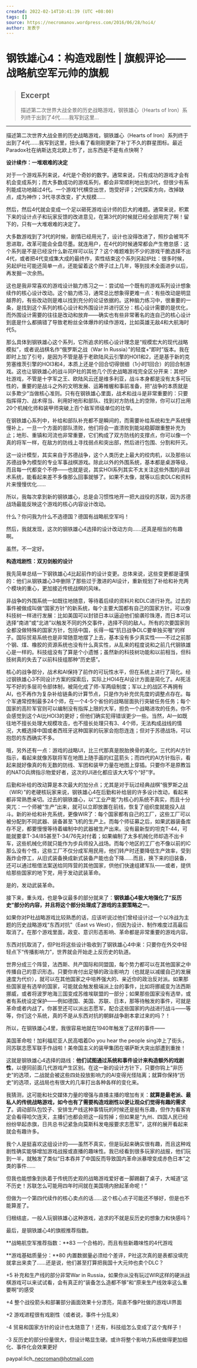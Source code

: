 ```yaml
---
created: 2022-02-14T10:41:39 (UTC +08:00)
tags: []
source: https://necromanov.wordpress.com/2016/06/28/hoi4/
author: 发表于
---
```


# 钢铁雄心4：构造戏剧性 | 旗舰评论——战略航空军元帅的旗舰

> ## Excerpt
> 描述第二次世界大战全景的历史战略游戏，钢铁雄心（Hearts of Iron）系列终于出到了4代……我写到这里…

---
描述第二次世界大战全景的历史战略游戏，钢铁雄心（Hearts of Iron）系列终于出到了4代……我写到这里，扭头看了看刚刚更新了补丁不久的群星图标。最近Paradox社在纳斯达克北欧上市了，出东西是不是有点快啊？

**设计续作：一堆艰难的决定**

对于一个游戏系列来说，4代是个奇妙的数字。通常来说，只有成功的游戏才会有机会变成系列；而大多数成功的游戏系列，都会非常顺利地出到3代，但很少有系列能成功地越过4代。一个游戏1代横空出世，饱受好评；2代探索方向，改掉缺点，成为神作；3代寻求改变，扩大规模……

然后，然后4代就会变成一个足以砸死游戏设计师的巨大的难题。通常来说，积累下来的设计点子和玩家反馈的改进意见，在第3代的时候就已经全部用完了啊！留下的，只有一大堆艰难的决定了。

大多数游戏到了3代的时候，剧情已经用光了，设计也没得改进了，照抄会被骂不思进取，改革可能会全盘尽墨。就连用户，在4代的时候通常都会产生倦怠感：这个系列是不是已经没什么新花样可以玩了？这个难题难到不少的游戏干脆选择不出4代，或者把4代变成集大成的最终作，索性结束这个系列另起炉灶：很多时候，另起炉灶可能还简单一点，还能留着这个牌子过上几年，等到技术全面进步以后，再发掘一次余热。

这也是我非常喜欢的游戏设计脑力练习之一：尝试给一个既有的游戏系列设计想象续作的核心设计改动。这个脑力练习，通常总比想象得更难一点：有些改动是明显越界的，有些改动则是难以找到充分的论证依据的。这种脑力练习中，很重要的一条，是找到这个系列的核心设计和外围设计并进行区分：核心设计需要的是优化，而外围设计需要的往往是改动和放弃——确实也有些非常著名的连自己的核心设计到底是什么都搞错了导致老粉丝全体爆炸的续作游戏，比如英雄无敌4和大航海时代5。

那么具体到钢铁雄心这个系列，它所追求的核心设计理念是“规模宏大的现代战略模拟”，或者说战棋名作“俄罗斯之战（War In Russia）”的轻度+“即时”版本。我在即时上加了引号，是因为不管是基于老欧陆风云引擎的HOI1和2，还是基于新的克劳塞维茨引擎的HOI3和4，本质上还是个回合切得很细（1小时1回合）的回合制游戏。这也让钢铁雄心的战斗同P社的其他几个历史战略游戏完全区分开来：其他P社游戏，不管是十字军之王、欧陆风云还是维多利亚，战斗本身都是没有太多可玩性的，重要的是战斗之外的文明发展、运筹帷幄和事前准备，把“战争的本质就是以多欺少”当做核心准则。只有在钢铁雄心里面，战术和战斗是非常重要的：只要指挥得力、战术得当、利用好地形和部队、找到对方防线上的空隙，你可以打出用20个机械化师和装甲师突破上百个敌军师级单位的壮举。

在钢铁雄心系列中，补给和部队补充都不是瞬间的，而需要补给系统和生产系统慢慢补上，一旦一个方面的部队溃败，他们将会一直溃败到能站稳脚跟重整补充为止；地形、重镇和河流也非常重要，它们构成了双方防线的支撑点，你可以像一个真的将军一样，在敌方的防线上寻找弱点和突出部，然后进行包围、分割和歼灭。

这一设计模型，其实来自于苏德战争，这个人类历史上最大的绞肉机，以及那些以苏德战争为模型的专业军事战棋游戏。除此以外的外围系统，基本都是桌游等级，而且每一代都变个不停——也就是说，其实HOI系列其实不太关注这些外围的非战术系统，能看起来差不多像那么回事就够了。如果不太像，就等以后卖DLC和资料片来慢慢优化……

所以，我每次拿到新的钢铁雄心，总是会习惯性地开一把大战役的苏联，因为苏德战场最能反映这个游戏的核心内容设计改动。

什么？你问我为什么不选德国？德国有战略航空军吗！

然后，我就发现，这次的钢铁雄心4选择的设计改动方向……还真是相当的有趣啊。

虽然，不一定好。

**构造戏剧性：双刃剑般的设计**

我先简单总结一下钢铁雄心4比起前作的设计变更。总体来说，这些变更都是谨慎的：他们从钢铁雄心3中删除了那些过于激进的AI设计，重新规划了补给和补充两个模块的重心，更加接近传统战棋的风味。

非战争的外围系统一如既往地随意，等待着后续的资料片和DLC进行补充。过去的事件被做成叫做“国家方针”的新系统，每个主要大国都有自己的国家方针，可以像科技树一样进行发展：比如美国可以封锁日本以逼迫他们偷袭珍珠港，而日本可以选择“南进”或“北进”以触发不同的外交事件，选择不同的敌人。所有的次要国家则全都没做特殊的国家方针，包括中国，长得一幅“抗日战争DLC要单独买喔”的样子。国际贸易系统也是非常随意地摆了上去，基本没有多少真实性——不过之前那个钢、煤、橡胶的资源系统也没有什么真实性，从乱来的程度说和之前几代钢铁雄心是一样的。科技组没有了算是个小遗憾；虽然新的科技树功能和以前相当，但科技树真的失去了以前科技组那种“历史感”。

核心的战争部分，战术和AI保持了前作的可玩性水平，但在系统上进行了简化。经过钢铁雄心3不同设计方案的探索后，实际上HOI4在AI设计方面是简化了。AI死活写不好的多层司令部体制，被简化成了师-军两级制度；军以上的战区不再拥有AI，也不再作为复杂补给链条的计算节点，只是作为补充优先度的调整点存在。每个军通常控制最多24个师，在一个4-5个省份的战略层面执行突破任务任务；每个国家的高阶军官则可以编制没有指挥上限的大军，担负一个战略进攻的任务。你不会感觉到这个AI比HOI3的更好；但他们确实犯得错误更少一些。当然，AI一如既往地不擅长处理大规模攻击，也不擅长处理只有3、4个师，无法构成战线的情况，大概选择中国或者西班牙这种国家的玩家会抱怨连连；但对于苏德战场，可以抱怨的东西确实不多。

哦，另外还有一点：游戏的战略UI，比三代那真是脱胎换骨的美化。三代的AI方针指示，看起来就像苏联将军在地图上随手画的红蓝箭头；而四代的AI方针指示，看起来就好像真的有无数的防线、军团和装甲力量在地图上穿插。只要你不是原教旨的NATO兵牌指示物爱好者，这次的UI进化都应该大大写个“好”字。

后勤和补给的改动算是本次最大的加分点；尤其是对于玩过经典战棋“俄罗斯之战（WIR）”的老硬核玩家来说，钢铁雄心4在后勤和补给层的许多设计改动，看起来都非常熟悉亲切。过去的钢铁雄心，以“工业产能”为核心的系统不真实，而且十分突兀：一个师被“生产”出来，就可以立即放置在前线，恢复了组织度就能投入战斗。新的补给和补充系统，更像WIR了：每个国家都有自己的工厂，这些工厂可以被分配到不同武器、装备甚至飞机的生产上。而每个师征募之后，如果武器装备库存不足，都要慢慢等待着编制中的武器被生产出来。没有最新型的坦克T-44，可能就要拿T-34/85甚至T-34/76先对付着；如果编制了太多机械化师却造不出卡车，这些机械化师就只能作为步兵师投入战场。而每个地区的工厂也不像以前的IC那么没有个性，这些工厂不仅分成军用民用，他们转产时还要降低生产效率，受到轰炸会停工，从旧式装备换成新式装备产能也会下降……而且，换下来的旧装备，还可以通过租借法案送给同阵营的其他国家，供他们快速组建军队——或者，提供给那些国家的地下党，用于发动武装革命。

是的，发动武装革命。

接下来，重头戏，也是争议最多的部分就来了：**钢铁雄心****4****极大地强化了“反历史”部分的内容，并且将这个部分处理成了游戏的主要策略之一**。

如果你对P社战略游戏比较熟悉的话，应该听说过他们曾经设计过一个以冷战为主题的历史战略游戏“东西对抗”（East vs West），但因为设计、制作难度过高最后取消了。在那个游戏里面，政变、意识形态影响、革命都是非常重要的游戏内容。

东西对抗取消了，但P社将这些设计吸收到了钢铁雄心4中来：只要你在外交中轻轻点下“传播影响力”，世界就会开始走上反历史的轨道。

世界分成三个阵营，法西斯、共产国际和同盟国，每个势力都可以在其他国家之中传播自己的意识形态。只要你肯付出足够的政治影响力（也就是以减缓自己的发展速度为代价），就可以在其他国家之中培养强大的、亲近你的政治反对派。如果那些国家是有选举的国家，可能就会触发极端派上台的事件，比如将挪威变为法西斯挪威，或者将波罗地海三国变成苏维埃联盟的一部分；如果那些国家没有选举，或者有系统设定保护——例如德国、美国、苏联、日本，那等待触发的事件，可就是革命或者内战了。你甚至还可以派出志愿军，配合这些国家的内战进行战斗——等等，你们这个系统，真的不是从东西对抗的朝鲜战争剧本拿过来的吗？！

所以，在钢铁雄心4里，我很容易地就在1940年触发了这样的事件——

美国革命啦！加利福尼亚人民高唱着Do you hear the people sing冲上了街头，同苏联志愿军联手作战啦！美帝国主义的装甲集团在堪萨斯大突出部遭到重挫！

这就是钢铁雄心4选择的路线：**他们试图通过系统和事件设计来构造额外的戏剧性**，以便同前面几代游戏产生区别。在这一新的设计方针下，只要你钩上“非历史”的选项，二战就会被这些四处投放影响力的AI变得光怪陆离；就算你保持“历史”的选项，这战局也有很大的几率打出各种各样的变化来。

我猜测，这可能和社交媒体力量的增强与直播主播的增加有关：**就算是最老派、最私人的传统战略游戏，如今也有了需要构造戏剧性以便让观众们觉得有趣的需求了**。调动部队包饺子、安排生产线这种事情玩的时候还是挺有乐趣，但作为看客肯定会看得哈欠连天，主播们也都会把这一段剪掉；但如果是“九州、四国人民已经纷纷举起赤旗，日共总书记紧急向莫斯科发电报要求志愿军”，这样的展开看起来就会有趣许多。

我个人是挺喜欢这组设计的——虽然不真实，但是玩起来确实很有趣，而且这种戏剧性确实能够增加游戏战报或直播的趣味性。我已经看到很多玩家的战报，他们玩到一半，就触发了类似“日本吞并了中国反而导致国内革命派暴增变成赤色日本”之类的事件……

但我也能想象到执着于传统历史观的战略游戏爱好者一脚踢翻了桌子，大喊道“这不历史！苏联怎么可能用四年时间就在美国境内掀起革命呢！”

但做为一个第四代续作的核心卖点的话……这个核心点子可能还不够好，但是也不能算差了。

归根结底，一般人玩钢铁雄心这种游戏，追求的不就是反历史的想象力和快感吗？

最后，是钢铁雄心4的旗舰推荐指数。

**战略航空军推荐指数：**83 一个合格的，而且有些新趣味性的4代游戏

**游戏基础质量分：**80 内置数据量必须给个差评，P社这次真的是表都没填完就拿出来卖了……还是说，他们甚至打算把我国十大元帅也卖个DLC？

+5 补充和生产线的部分非常War in Russia，如果你从没有玩过WIR这样的硬派战棋游戏可以来试试看，会有真正的“装备怎么造都不够”和“原来生产线效率这么重要啊”的感受

+4 整个战役箭头和部署部分画面效果十分漂亮，简直不像P社做的游戏UI界面

+2 游戏进程很有戏剧性（或者说，事件十分乱来）

\-4 贸易和国家方针的设计也太随意了！还有，科技组怎么变成了这个鬼样子！

\-3 反历史的部分份量很大，但设计略显生硬。或许将整个影响力系统做得更加细化、事件化会效果更好

paypal:lich\_necroman@hotmail.com
